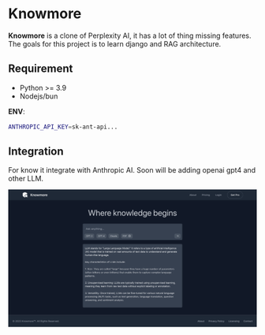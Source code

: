 # Knowmore

**Knowmore** is a clone of Perplexity AI, it has a lot of thing missing features. The goals for this project is to learn django and RAG architecture.

## Requirement

- Python >= 3.9 
- Nodejs/bun

**ENV**:

```bash
ANTHROPIC_API_KEY=sk-ant-api...
```

## Integration

For know it integrate with Anthropic AI. Soon will be adding openai gpt4 and other LLM.

![demo](demo.png)

